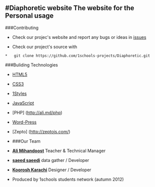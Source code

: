 #Diaphoretic website
The website for the **Personal usage**
-----------------------
###Contributing

* Check our projec's website and report any bugs or ideas in [issues](https://github.com/1schools-projects/Diaphoretic/issues)

* Check our project's source with
```
*   git clone https://github.com/1schools-projects/Diaphoretic.git
```
###Buliding Technologies
* [HTML5](http://ali.md/wiki/html5)
* [CSS3](http://ali.md/css3ref)
* [1Styles](http://ali.md/1styles)
* [JavaScript](http://ali.md/wiki/javascript)
* [PHP] (http://ali.md/php)
* [Word-Press](http://wordpress.org/)
* [Zepto] (http://zeptojs.com/)

* ###Our Team
* [**Ali Mihandoost**](http://github.com/alimd) Teacher & Technical Manager
* [**saeed saeedi**](https://github.com/SaeedSaedi) data gather / Developer
* [**Koorosh Karachi**](https://github.com/Cyrus-krc) Designer / Developer

* Produced by 1schools students network (autumn 2012)


